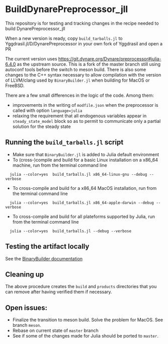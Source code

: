 # BuildDynarePreprocessor_jll

This repository is for testing and tracking changes in the recipe needed to build DynarePreprocessor_jll

When a new version is ready, copy `build_tarballs.jl` to Yggdrasil.jl/D/DynarePreprocessor in your own fork of Yggdrasil and open a PR

The current version uses https://git.dynare.org/Dynare/preprocessor#julia-6.4.0 as the upstream source. This is a fork of the master branch still using autoconf tools before the switch to meson build. There is also some changes to the C++ syntax necessary to allow compilation with the version of LLVM/clang used by `BinaryBuilder.jl` when building for MacOS or FreeBSD.

There are a few small differences in the logic of the code. Among them:
- improvements in the writing of `modfile.json` when the preprocessor is called with option `language=julia`
- relaxing the requirement that all endogenous variables appear in `steady_state_model` block so as to permit to communicate only a partial solution for the steady state

## Running the `build_tarballs.jl` script

- Make sure that `BinaryBuilder.jl` is added to Julia default environment
- To (cross-)compile and build for a basic Linux installation on a x86_64 machine, run from the terminal command line
```
  julia --color=yes  build_tarballs.jl x86_64-linux-gnu --debug --verbose
```
- To cross-compile and build for a x86_64 MacOS installation, run from the terminal command line
```
  julia --color=yes  build_tarballs.jl x86_64-apple-darwin --debug --verbose
```
- To cross-compile and build for all plateforms supported by Julia, run from the terminal command line
```
  julia --color=yes  build_tarballs.jl --debug --verbose
```

## Testing the artifact locally

See the [BinaryBuilder documentation](https://docs.binarybuilder.org/stable/building/#Building-a-custom-JLL-package-locally)

## Cleaning up

The above procedure creates the `build` and `products` directories that you can remove after having verified them if necessary.

## Open issues:
- Finalize the transition to meson build. Solve the problem for MacOS. See branch `meson`.
- Rebase on current state of `master` branch
- See if some of the changes made for Julia should be ported to `master`.

